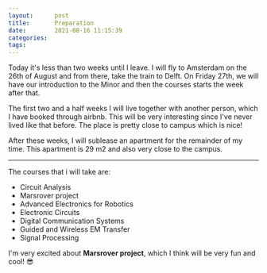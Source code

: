 ```yaml
---
layout:      post
title:       Preparation
date:        2021-08-16 11:15:39
categories:
tags:
---
```


Today it's less than two weeks until I leave. I will fly to Amsterdam on
the 26th of August and from there, take the train to Delft.
On Friday 27th, we will have our introduction to the Minor and then the courses
starts the week after that.

The first two and a half weeks I will live together with another person, which
I have booked through airbnb. This will be very interesting since I've never
lived like that before. The place is pretty close to campus which is nice!

After these weeks, I will sublease an apartment for the remainder of my time.
This apartment is 29 m2 and also very close to the campus.

---

The courses that i will take are:
- Circuit Analysis
- Marsrover project
- Advanced Electronics for Robotics
- Electronic Circuits
- Digital Communication Systems
- Guided and Wireless EM Transfer
- Signal Processing

I'm very excited about **Marsrover project**, which I think will be very fun
and cool! 😎